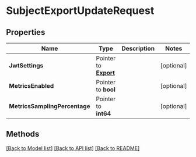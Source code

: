 # SubjectExportUpdateRequest

## Properties

Name | Type | Description | Notes
------------ | ------------- | ------------- | -------------
**JwtSettings** | Pointer to [**Export**](Export.md) |  | [optional] 
**MetricsEnabled** | Pointer to **bool** |  | [optional] 
**MetricsSamplingPercentage** | Pointer to **int64** |  | [optional] 

## Methods


[[Back to Model list]](../README.md#documentation-for-models) [[Back to API list]](../README.md#documentation-for-api-endpoints) [[Back to README]](../README.md)


